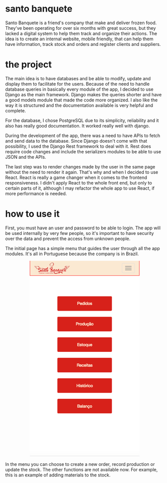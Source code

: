 # santo banquete

Santo Banquete is a friend's company that make and deliver frozen food. They've been operating for over six months with great success, but they lacked a digital system to help them track and organize their actions. The idea is to create an internal website, mobile friendly, that can help them have information, track stock and orders and register clients and suppliers.


# the project

The main idea is to have databases and be able to modify, update and display them to facilitate for the users. Because of the need to handle database queries in basically every module of the app, I decided to use Django as the main framework. Django makes the queries shorter and have a good models module that made the code more organized. I also like the way it is structured and the documentation available is very helpful and complete.

For the database, I chose PostgreSQL due to its simplicity, reliability and it also has really good documentation. It worked really well with django.

During the development of the app, there was a need to have APIs to fetch and send data to the database. Since Django doesn't come with that possibility, I used the Django Rest framework to deal with it. Rest does require code changes and include the serializers modules to be able to use JSON and the APIs.

The last step was to render changes made by the user in the same page without the need to render it again. That's why and when I decided to use React. React is really a game changer when it comes to the frontend responsiveness. I didn't apply React to the whole front end, but only to certain parts of it, although I may refactor the whole app to use React, if more performance is needed.

# how to use it

First, you must have an user and password to be able to login. The app will be used internally by very few people, so it's important to have security over the data and prevent the access from unknown people.

The initial page has a simple menu that guides the user through all the app modules. It's all in Portuguese because the company is in Brazil.

<p align="center">
  <img src="https://github.com/fimanishi/santo_banquete/blob/master/files/Images/Screen%20Shot%202017-07-19%20at%2010.57.06%20PM.png?  raw=true">
</p>

In the menu you can choose to create a new order, record production or update the stock. The other functions are not available now. For example, this is an example of adding materials to the stock.
